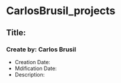 # CarlosBrusil_projects
## **Title:**
### Create by: Carlos Brusil



*   Creation Date: 
*   Mdification Date: 
*   Description: 
 
